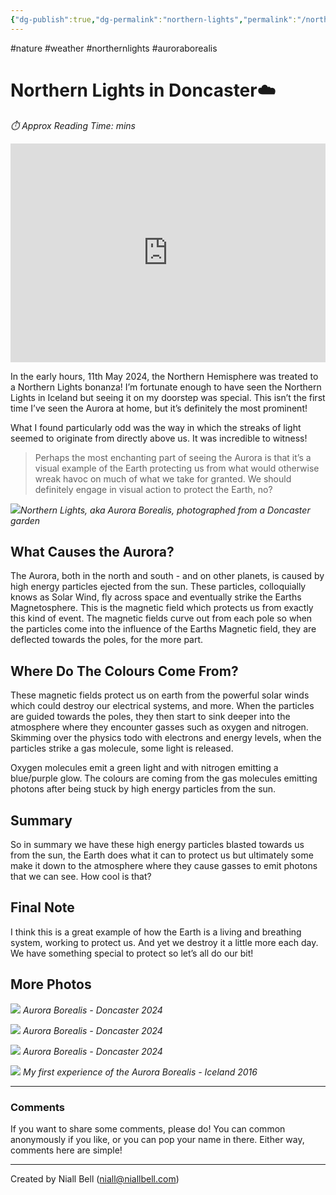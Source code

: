 ```yaml
---
{"dg-publish":true,"dg-permalink":"northern-lights","permalink":"/northern-lights/","title":"Northern Lights in Doncaster!","hide":true,"tags":["Nature","Atmosphere","northernlights","auroraborealis"],"noteIcon":null,"created":"2024-04-10T00:48:08.561+01:00","updated":"2024-05-12T22:00:46.000+01:00"}
---
```


#nature #weather #northernlights #auroraborealis
# Northern Lights in Doncaster☁️
<p id="reading-time" style="font-style: italic;">⏱️ Approx Reading Time:  <span id="inserted-text"></span> mins</p>

<iframe width="100%" height="350" src="https://www.youtube.com/embed/1Zj3isOlYgY?si=n7Irp6urERQJ-zlb" title="YouTube video player" frameborder="0" allow="accelerometer; autoplay; clipboard-write; encrypted-media; gyroscope; picture-in-picture; web-share" referrerpolicy="strict-origin-when-cross-origin" allowfullscreen></iframe>

In the early hours, 11th May 2024, the Northern Hemisphere was treated to a Northern Lights bonanza! I’m fortunate enough to have seen the Northern Lights in Iceland but seeing it on my doorstep was special. This isn’t the first time I’ve seen the Aurora at home, but it’s definitely the most prominent!

What I found particularly odd was the way in which the streaks of light seemed to originate from directly above us. It was incredible to witness!

> Perhaps the most enchanting part of seeing the Aurora is that it’s a visual example of the Earth protecting us from what would otherwise wreak havoc on much of what we take for granted. We should definitely engage in visual action to protect the Earth, no?

![](https://i.imgur.com/9DONEvA.jpeg)*Northern Lights, aka Aurora Borealis, photographed from a Doncaster garden*

## What Causes the Aurora?

The Aurora, both in the north and south - and on other planets, is caused by high energy particles ejected from the sun. These particles, colloquially knows as Solar Wind, fly across space and eventually strike the Earths Magnetosphere. This is the magnetic field which protects us from exactly this kind of event. The magnetic fields curve out from each pole so when the particles come into the influence of the Earths Magnetic field, they are deflected towards the poles, for the more part.

## Where Do The Colours Come From?

These magnetic fields protect us on earth from the powerful solar winds which could destroy our electrical systems, and more. When the particles are guided towards the poles, they then start to sink deeper into the atmosphere where they encounter gasses such as oxygen and nitrogen. Skimming over the physics todo with electrons and energy levels, when the particles strike a gas molecule, some light is released. 

Oxygen molecules emit a green light and with nitrogen emitting a blue/purple glow. The colours are coming from the gas molecules emitting photons after being stuck by high energy particles from the sun.

## Summary

So in summary we have these high energy particles blasted towards us from the sun, the Earth does what it can to protect us but ultimately some make it down to the atmosphere where they cause gasses to emit photons that we can see. How cool is that?

## Final Note

I think this is a great example of how the Earth is a living and breathing system, working to protect us. And yet we destroy it a little more each day. We have something special to protect so let’s all do our bit!

## More Photos

![](https://i.imgur.com/xYlCX17.jpeg)
*Aurora Borealis - Doncaster 2024*

![](https://i.imgur.com/E7Ita1H.jpeg)
*Aurora Borealis - Doncaster 2024*

![](https://i.imgur.com/tCR7wyk.jpeg)
*Aurora Borealis - Doncaster 2024*

![](https://i.imgur.com/ugwhsrG.jpeg)
*My first experience of the Aurora Borealis - Iceland 2016*

---
### Comments

If you want to share some comments, please do! You can common anonymously if you like, or you can pop your name in there. Either way, comments here are simple!


<div id="waline"></div>
<script type="module">
	import { init } from 'https://unpkg.com/@waline/client@v3/dist/waline.js';
	init({
	  el: '#waline',
	  serverURL: 'https://niallscavecomments.vercel.app/',
	  lang: 'en',
	});
</script>

---
Created by Niall Bell (niall@niallbell.com)